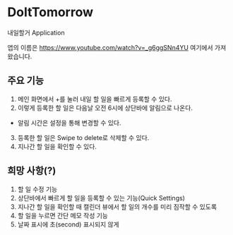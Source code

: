 # DoItTomorrow
내일할거 Application

앱의 이름은 https://www.youtube.com/watch?v=_g6ggSNn4YU 여기에서 가져왔습니다.

## 주요 기능
1. 메인 화면에서 +를 눌러 내일 할 일을 빠르게 등록할 수 있다.
2. 이렇게 등록한 할 일은 다음날 오전 6시에 상단바에 알림으로 나온다.
  - 알림 시간은 설정을 통해 변경할 수 있다.
3. 등록한 할 일은 Swipe to delete로 삭제할 수 있다.
4. 지나간 할 일을 확인할 수 있다.

## 희망 사항(?)
1. 할 일 수정 기능
2. 상단바에서 빠르게 할 일을 등록할 수 있는 기능(Quick Settings)
3. 지나간 할 일을 확인할 때 캘린더 뷰에서 할 일의 개수를 미리 짐작할 수 있도록
4. 할 일을 누르면 간단 메모 작성 기능
5. 날짜 표시에 초(second) 표시되지 않게
